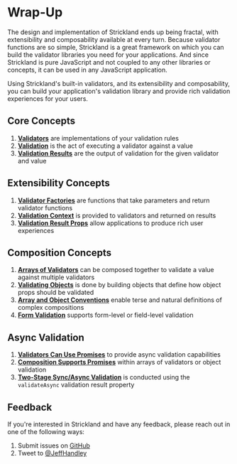 # Wrap-Up

The design and implementation of Strickland ends up being fractal, with extensibility and composability available at every turn. Because validator functions are so simple, Strickland is a great framework on which you can build the validator libraries you need for your applications. And since Strickland is pure JavaScript and not coupled to any other libraries or concepts, it can be used in any JavaScript application.

Using Strickland's built-in validators, and its extensibility and composability, you can build your application's validation library and provide rich validation experiences for your users.

## Core Concepts

1. **[Validators](/docs/Introduction/Validators.md)** are implementations of your validation rules
1. **[Validation](/docs/Introduction/Validation.md)** is the act of executing a validator against a value
1. **[Validation Results](/docs/Introduction/ValidationResults.md)** are the output of validation for the given validator and value

## Extensibility Concepts

1. **[Validator Factories](/docs/Extensibility/ValidatorFactories.md)** are functions that take parameters and return validator functions
1. **[Validation Context](/docs/Extensibility/ValidationContext.md)** is provided to validators and returned on results
1. **[Validation Result Props](/docs/Extensibility/ValidationResultProps.md)** allow applications to produce rich user experiences

## Composition Concepts

1. **[Arrays of Validators](/docs/Composition/ArraysOfValidators.md)** can be composed together to validate a value against multiple validators
1. **[Validating Objects](/docs/Composition/ValidatingObjects.md)** is done by building objects that define how object props should be validated
1. **[Array and Object Conventions](/docs/Composition/Conventions.md)** enable terse and natural definitions of complex compositions
1. **[Form Validation](/docs/Composition/form.md)** supports form-level or field-level validation

## Async Validation

1. **[Validators Can Use Promises](/docs/Async/README.md)** to provide async validation capabilities
1. **[Composition Supports Promises](/docs/Async/ValidatorArraysAndObjects.md)** within arrays of validators or object validation
1. **[Two-Stage Sync/Async Validation](/docs/Async/TwoStageValidation.md)** is conducted using the `validateAsync` validation result property

## Feedback

If you're interested in Strickland and have any feedback, please reach out in one of the following ways:

1. Submit issues on [GitHub](https://github.com/jeffhandley/strickland/issues)
1. Tweet to [@JeffHandley](https://twitter.com/JeffHandley)
